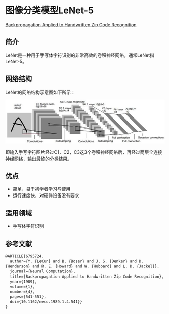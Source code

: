 # 图像分类模型LeNet-5



[Backpropagation Applied to Handwritten Zip Code Recognition](https://ieeexplore.ieee.org/document/6795724)



## 简介



LeNet是一种用于手写体字符识别的非常高效的卷积神经网络，通常LeNet指LeNet-5。



## 网络结构



LeNet的网络结构示意图如下所示：

![](../../images/dl_library/LeNet5.jpg)



即输入手写字符图片经过C1，C2，C3这3个卷积神经网络后，再经过两层全连接神经网络，输出最终的分类结果。



## 优点



- 简单，易于初学者学习与使用
- 运行速度快，对硬件设备没有要求



## 适用领域



- 手写体字符识别



## 参考文献



```plain
@ARTICLE{6795724,
  author={Y. {LeCun} and B. {Boser} and J. S. {Denker} and D. {Henderson} and R. E. {Howard} and W. {Hubbard} and L. D. {Jackel}},
  journal={Neural Computation},
  title={Backpropagation Applied to Handwritten Zip Code Recognition},
  year={1989},
  volume={1},
  number={4},
  pages={541-551},
  doi={10.1162/neco.1989.1.4.541}}
}
```